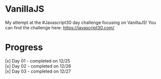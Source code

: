 # VanillaJS

My attempt at the #Javascript30 day challenge focusing on VanillaJS! You can find the challenge here: https://javascript30.com/


# Progress
[x] Day 01 - completed on 12/25 <br>
[x] Day 02 - completed on 12/26 <br>
[x] Day 03 - completed on 12/27
